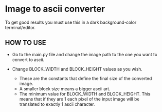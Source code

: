 # Image to ascii converter

To get good results you must use this in a dark background-color terminal/editor.

## HOW TO USE

- Go to the main.py file and change the image path to the one you want to convert to ascii.

- Change BLOCK_WIDTH and BLOCK_HEIGHT values as you wish.
    - These are the constants that define the final size of the converted image.
    - A smaller block size means a bigger ascii art.
    - The minimum value for BLOCK_WIDTH and BLOCK_HEIGHT. This means that if they are 1 each pixel of the input image will be translated to exactly 1 ascii character.
